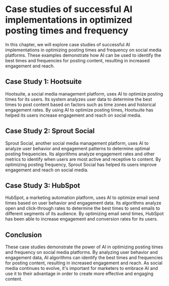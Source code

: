 Case studies of successful AI implementations in optimized posting times and frequency
=====================================================================================================================================================

In this chapter, we will explore case studies of successful AI implementations in optimizing posting times and frequency on social media platforms. These examples demonstrate how AI can be used to identify the best times and frequencies for posting content, resulting in increased engagement and reach.

Case Study 1: Hootsuite
-----------------------

Hootsuite, a social media management platform, uses AI to optimize posting times for its users. Its system analyzes user data to determine the best times to post content based on factors such as time zones and historical engagement rates. By using AI to optimize posting times, Hootsuite has helped its users increase engagement and reach on social media.

Case Study 2: Sprout Social
---------------------------

Sprout Social, another social media management platform, uses AI to analyze user behavior and engagement patterns to determine optimal posting frequencies. Its algorithms analyze engagement rates and other metrics to identify when users are most active and receptive to content. By optimizing posting frequency, Sprout Social has helped its users improve engagement and reach on social media.

Case Study 3: HubSpot
---------------------

HubSpot, a marketing automation platform, uses AI to optimize email send times based on user behavior and engagement data. Its algorithms analyze open and click-through rates to determine the best times to send emails to different segments of its audience. By optimizing email send times, HubSpot has been able to increase engagement and conversion rates for its users.

Conclusion
----------

These case studies demonstrate the power of AI in optimizing posting times and frequency on social media platforms. By analyzing user behavior and engagement data, AI algorithms can identify the best times and frequencies for posting content, resulting in increased engagement and reach. As social media continues to evolve, it's important for marketers to embrace AI and use it to their advantage in order to create more effective and engaging content.
